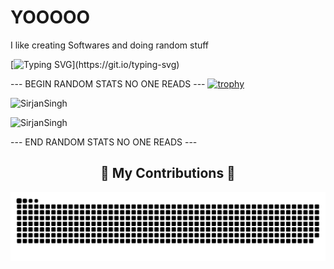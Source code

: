 <h1 align="left">YOOOOO</h1>

I like creating Softwares and doing random stuff

[![Typing SVG](https://readme-typing-svg.herokuapp.com?size=30&lines=Touch+some+grass.)](https://git.io/typing-svg)

--- BEGIN RANDOM STATS NO ONE READS ---
[![trophy](https://github-profile-trophy.vercel.app/?username=SirjanSingh)](https://github.com/SirjanSingh/github-profile-trophy)

![SirjanSingh](https://github-readme-stats.vercel.app/api?username=SirjanSingh&show_icons=true&theme=tokyonight&hide=["issues"])

![SirjanSingh](https://github-readme-stats.vercel.app/api/top-langs?username=SirjanSingh&show_icons=true&theme=tokyonight&layout=compact)

--- END RANDOM STATS NO ONE READS ---
<!--
**SirjanSingh/SirjanSingh** is a ✨ _special_ ✨ repository because its `README.md` (this file) appears on your GitHub profile.

Here are some ideas to get you started:

- 🔭 I’m currently working on ...
- 🌱 I’m currently learning ...
- 👯 I’m looking to collaborate on ...
- 🤔 I’m looking for help with ...
- 💬 Ask me about ...
- 📫 How to reach me: ...
- 😄 Pronouns: ...
- ⚡ Fun fact: ...
-->
<!-- Custom Snake Animation -->
<div align="center">
  <h2>🐍 My Contributions 🐍</h2>
  <picture>
    <source srcset="https://raw.githubusercontent.com/SirjanSingh/SirjanSingh/main/output/github-snake.svg#gh-light-mode-only" media="(prefers-color-scheme: light)" />
    <source srcset="https://raw.githubusercontent.com/SirjanSingh/SirjanSingh/main/output/github-snake-dark.svg#gh-dark-mode-only" media="(prefers-color-scheme: dark)" />
    <img src="https://raw.githubusercontent.com/AdZard69/AdZard69/main/output/github-snake-dark.svg" alt="GitHub contributions snake" />
  </picture>
</div>
